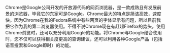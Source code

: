 

Chrome是Google公司开发的开放源代码的网页浏览器，是一款成熟且有发展前景的浏览器，毕竟它的东家可是Google。Chrome最大的特点是简洁高效，速度快。因为Chrome在我的Fedora系统中有些网页的字体显示有问题，所以目前我把它作为我的第二浏览器使用。不得不说Chrome现在有赶超Firefox的势头。使用Chrome浏览时，还可以充分利用Google的功能。将Chrome与Google结合使用时，您不仅可以获得相关度更高的查询建议，还可以利用各种Google产品（包括语音搜索和Google即时）的功能。
